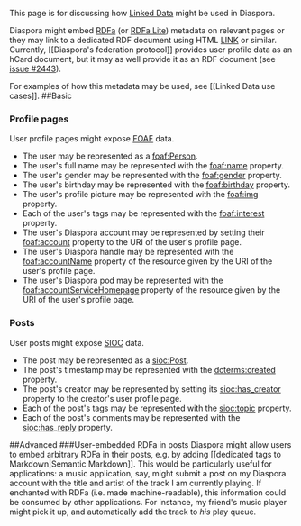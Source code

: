 This page is for discussing how [Linked Data](http://en.wikipedia.org/wiki/Linked_Data) might be used in Diaspora.

Diaspora might embed [RDFa](http://en.wikipedia.org/wiki/RDFa) (or [RDFa Lite](http://www.w3.org/2010/02/rdfa/sources/rdfa-lite/)) metadata on relevant pages or they may link to a dedicated RDF document using HTML [LINK](http://www.w3.org/TR/html4/struct/links.html#h-12.3) or similar. Currently, [[Diaspora's federation protocol]] provides user profile data as an hCard document, but it may as well provide it as an RDF document (see [issue #2443](https://github.com/diaspora/diaspora/issues/2443)).

For examples of how this metadata may be used, see [[Linked Data use cases]].
##Basic
### Profile pages
User profile pages might expose [FOAF](http://en.wikipedia.org/wiki/FOAF_%28software%29) data.

* The user may be represented as a [foaf:Person](http://xmlns.com/foaf/spec/#term_Person).
* The user's full name may be represented with the [foaf:name](http://xmlns.com/foaf/spec/#term_name) property.
* The user's gender may be represented with the [foaf:gender](http://xmlns.com/foaf/spec/#term_gender) property.
* The user's birthday may be represented with the [foaf:birthday](http://xmlns.com/foaf/spec/#term_birthday) property.
* The user's profile picture may be represented with the [foaf:img](http://xmlns.com/foaf/spec/#term_img) property.
* Each of the user's tags may be represented with the [foaf:interest](http://xmlns.com/foaf/spec/#term_interest) property.
* The user's Diaspora account may be represented by setting their [foaf:account](http://xmlns.com/foaf/spec/#term_account) property to the URI of the user's profile page.
* The user's Diaspora handle may be represented with the [foaf:accountName](http://xmlns.com/foaf/spec/#term_accountName) property of the resource given by the URI of the user's profile page.
* The user's Diaspora pod may be represented with the [foaf:accountServiceHomepage](http://xmlns.com/foaf/spec/#term_accountServiceHomepage) property of the resource given by the URI of the user's profile page.

### Posts
User posts might expose [SIOC](http://en.wikipedia.org/wiki/Semantically-Interlinked_Online_Communities) data.

* The post may be represented as a [sioc:Post](http://sioc-project.org/ontology#term_Post).
* The post's timestamp may be represented with the [dcterms:created](http://dublincore.org/documents/dcmi-terms/#terms-created) property.
* The post's creator may be represented by setting its [sioc:has_creator](http://sioc-project.org/ontology#term_has_creator) property to the creator's user profile page.
* Each of the post's tags may be represented with the [sioc:topic](http://sioc-project.org/ontology#term_topic) property.
* Each of the post's comments may be represented with the [sioc:has_reply](http://sioc-project.org/ontology#term_has_reply) property.

##Advanced
###User-embedded RDFa in posts
Diaspora might allow users to embed arbitrary RDFa in their posts, e.g. by adding [[dedicated tags to Markdown|Semantic Markdown]]. This would be particularly useful for applications: a music application, say, might submit a post on my Diaspora account with the title and artist of the track I am currently playing. If enchanted with RDFa (i.e. made machine-readable), this information could be consumed by other applications. For instance, my friend's music player might pick it up, and automatically add the track to _his_ play queue.